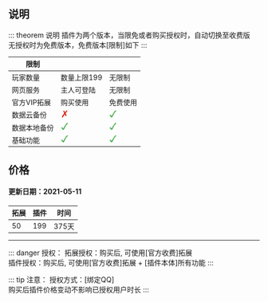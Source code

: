 ## 说明

::: theorem 说明
插件为两个版本，当限免或者购买授权时，自动切换至收费版  
无授权时为免费版本，免费版本[限制]如下
:::



| 限制         | <Badge type="warning" text="免费"/> | <Badge text="收费"/>   |
| ------------ | ----------------------------------- | ---------------------- |
| 玩家数量     | 数量上限199                         | 无限制                 |
| 网页服务     | 主人可登陆                          | 无限制                 |
| 官方VIP拓展  | 购买使用                          | 免费使用               |
| 数据云备份   | ![不支持](./image/c.png)            | ![支持](./image/d.png) |
| 数据本地备份 | ![支持](./image/d.png)              | ![支持](./image/d.png) |
| 基础功能     | ![支持](./image/d.png)              | ![支持](./image/d.png) |
  



<!-- | 本地数据对接(暂时关闭) |/ | / | -->
## 价格

#### 更新日期：2021-05-11

| 拓展 | 插件 | 时间  |
| ---- | ---- | ----- |
| 50   | 199  | 375天 |

* * * * *

::: danger 授权：
拓展授权：购买后, 可使用[官方收费]拓展  
插件授权：购买后, 可使用[官方收费]拓展  + [插件本体]所有功能
:::

::: tip 注意：
授权方式：[绑定QQ]  
购买后插件价格变动不影响已授权用户时长
:::
